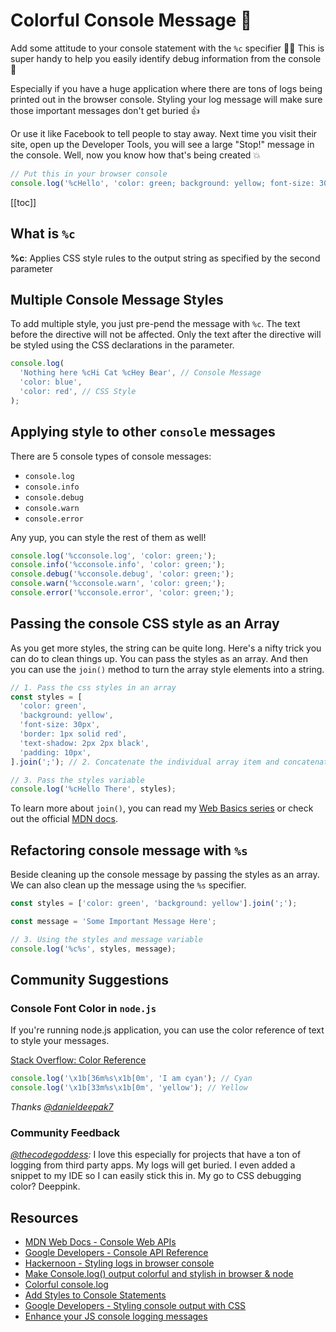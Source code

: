 # Colorful Console Message 🌈

Add some attitude to your console statement with the `%c` specifier 👩‍🎨 This is super handy to help you easily identify debug information from the console 👾

Especially if you have a huge application where there are tons of logs being printed out in the browser console. Styling your log message will make sure those important messages don't get buried 👍

Or use it like Facebook to tell people to stay away. Next time you visit their site, open up the Developer Tools, you will see a large "Stop!" message in the console. Well, now you know how that's being created 💥

```javascript
// Put this in your browser console
console.log('%cHello', 'color: green; background: yellow; font-size: 30px');
```

[[toc]]

## What is `%c`

**%c**: Applies CSS style rules to the output string as specified by the second parameter

## Multiple Console Message Styles

To add multiple style, you just pre-pend the message with `%c`. The text before the directive will not be affected. Only the text after the directive will be styled using the CSS declarations in the parameter.

```javascript
console.log(
  'Nothing here %cHi Cat %cHey Bear', // Console Message
  'color: blue',
  'color: red', // CSS Style
);
```

## Applying style to other `console` messages

There are 5 console types of console messages:

- `console.log`
- `console.info`
- `console.debug`
- `console.warn`
- `console.error`

Any yup, you can style the rest of them as well!

```javascript
console.log('%cconsole.log', 'color: green;');
console.info('%cconsole.info', 'color: green;');
console.debug('%cconsole.debug', 'color: green;');
console.warn('%cconsole.warn', 'color: green;');
console.error('%cconsole.error', 'color: green;');
```

## Passing the console CSS style as an Array

As you get more styles, the string can be quite long. Here's a nifty trick you can do to clean things up. You can pass the styles as an array. And then you can use the `join()` method to turn the array style elements into a string.

```javascript
// 1. Pass the css styles in an array
const styles = [
  'color: green',
  'background: yellow',
  'font-size: 30px',
  'border: 1px solid red',
  'text-shadow: 2px 2px black',
  'padding: 10px',
].join(';'); // 2. Concatenate the individual array item and concatenate them into a string separated by a semi-colon (;)

// 3. Pass the styles variable
console.log('%cHello There', styles);
```

To learn more about `join()`, you can read my [Web Basics series](https://www.samanthaming.com/web-basics/how-to-reverse-a-string-in-js) or check out the official [MDN docs](https://developer.mozilla.org/en-US/docs/Web/JavaScript/Reference/Global_Objects/Array/join).

## Refactoring console message with `%s`

Beside cleaning up the console message by passing the styles as an array. We can also clean up the message using the `%s` specifier.

```javascript
const styles = ['color: green', 'background: yellow'].join(';');

const message = 'Some Important Message Here';

// 3. Using the styles and message variable
console.log('%c%s', styles, message);
```

## Community Suggestions

### Console Font Color in `node.js`

If you're running node.js application, you can use the color reference of text to style your messages.

[Stack Overflow: Color Reference](https://stackoverflow.com/questions/9781218/how-to-change-node-jss-console-font-color)

```javascript
console.log('\x1b[36m%s\x1b[0m', 'I am cyan'); // Cyan
console.log('\x1b[33m%s\x1b[0m', 'yellow'); // Yellow
```

_Thanks [@danieldeepak7](https://www.instagram.com/danieldeepak7/)_

### Community Feedback

_[@thecodegoddess](https://www.instagram.com/thecodegoddess/):_ I love this especially for projects that have a ton of logging from third party apps. My logs will get buried. I even added a snippet to my IDE so I can easily stick this in. My go to CSS debugging color? Deeppink.

## Resources

- [MDN Web Docs - Console Web APIs](https://developer.mozilla.org/en-US/docs/Web/API/console)
- [Google Developers - Console API Reference](https://developers.google.com/web/tools/chrome-devtools/console/console-reference)
- [Hackernoon - Styling logs in browser console](https://hackernoon.com/styling-logs-in-browser-console-2ec0807dc91a)
- [Make Console.log() output colorful and stylish in browser & node](http://voidcanvas.com/make-console-log-output-colorful-and-stylish-in-browser-node/)
- [Colorful console.log](https://coderwall.com/p/fskzdw/colorful-console-log)
- [Add Styles to Console Statements](https://davidwalsh.name/add-styles-console)
- [Google Developers - Styling console output with CSS](https://developers.google.com/web/tools/chrome-devtools/console/console-write#styling_console_output_with_css)
- [Enhance your JS console logging messages](https://coderwall.com/p/m2trga/enhance-your-js-console-logging-messages)
